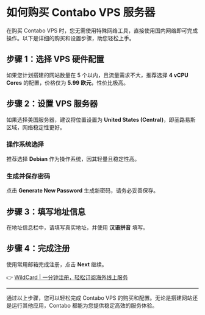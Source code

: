 # 如何购买 Contabo VPS 服务器

在购买 Contabo VPS 时，您无需使用特殊网络工具，直接使用国内网络即可完成操作。以下是详细的购买和设置步骤，助您轻松上手。

## 步骤 1：选择 VPS 硬件配置



如果您计划搭建的网站数量在 5 个以内，且流量需求不大，推荐选择 **4 vCPU Cores** 的配置，价格仅为 **5.99 欧元**，性价比极高。

## 步骤 2：设置 VPS 服务器



如果选择美国服务器，建议将位置设置为 **United States (Central)**，即圣路易斯区域，网络稳定性更好。

### 操作系统选择



推荐选择 **Debian** 作为操作系统，因其轻量且稳定性高。

### 生成并保存密码



点击 **Generate New Password** 生成新密码，请务必妥善保存。

## 步骤 3：填写地址信息



在地址信息栏中，请填写真实地址，并使用 **汉语拼音** 填写。

## 步骤 4：完成注册



使用常用邮箱完成注册，点击 **Next** 继续。

👉 [WildCard | 一分钟注册，轻松订阅海外线上服务](https://bbtdd.com/WildCard)

---

通过以上步骤，您可以轻松完成 Contabo VPS 的购买和配置。无论是搭建网站还是运行其他应用，Contabo 都能为您提供稳定高效的服务体验。